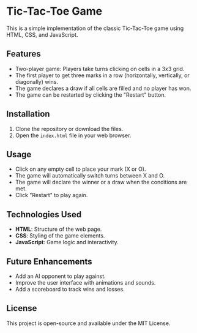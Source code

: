 # Tic-Tac-Toe Game

This is a simple implementation of the classic Tic-Tac-Toe game using HTML, CSS, and JavaScript.

## Features

- Two-player game: Players take turns clicking on cells in a 3x3 grid.
- The first player to get three marks in a row (horizontally, vertically, or diagonally) wins.
- The game declares a draw if all cells are filled and no player has won.
- The game can be restarted by clicking the "Restart" button.

## Installation

1. Clone the repository or download the files.
2. Open the `index.html` file in your web browser.

## Usage

- Click on any empty cell to place your mark (X or O).
- The game will automatically switch turns between X and O.
- The game will declare the winner or a draw when the conditions are met.
- Click "Restart" to play again.

## Technologies Used

- **HTML**: Structure of the web page.
- **CSS**: Styling of the game elements.
- **JavaScript**: Game logic and interactivity.

## Future Enhancements

- Add an AI opponent to play against.
- Improve the user interface with animations and sounds.
- Add a scoreboard to track wins and losses.

## License

This project is open-source and available under the MIT License.

